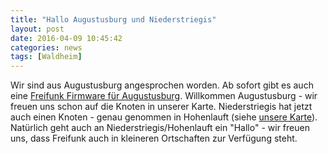 ```yaml
---
title: "Hallo Augustusburg und Niederstriegis"
layout: post
date: 2016-04-09 10:45:42
categories: news
tags: [Waldheim]
---
```


Wir sind aus Augustusburg angesprochen worden. Ab sofort gibt es auch eine [Freifunk Firmware für Augustusburg](//http://firmware.freifunk-waldheim.de/stable/augustusburg/). Willkommen Augustusburg - wir freuen uns
schon auf die Knoten in unserer Karte.
Niederstriegis hat jetzt auch einen Knoten - genau genommen in Hohenlauft (siehe [unsere Karte](//karte.freifunk-waldheim.de/meshviewer/)). Natürlich geht auch an Niederstriegis/Hohenlauft ein "Hallo" - wir freuen uns, dass Freifunk auch in kleineren Ortschaften zur Verfügung steht.
